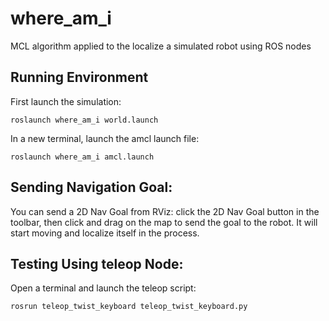 # where_am_i
MCL algorithm applied to the localize a simulated robot using ROS nodes

## Running Environment
First launch the simulation:

```
roslaunch where_am_i world.launch
```

In a new terminal, launch the amcl launch file:

```
roslaunch where_am_i amcl.launch
```
 
## Sending Navigation Goal:
You can send a 2D Nav Goal from RViz: click the 2D Nav Goal button in the toolbar, then click and drag on the map to send the goal to the robot. It will start moving and localize itself in the process.

## Testing Using teleop Node:
Open a terminal and launch the teleop script:

```
rosrun teleop_twist_keyboard teleop_twist_keyboard.py
```
